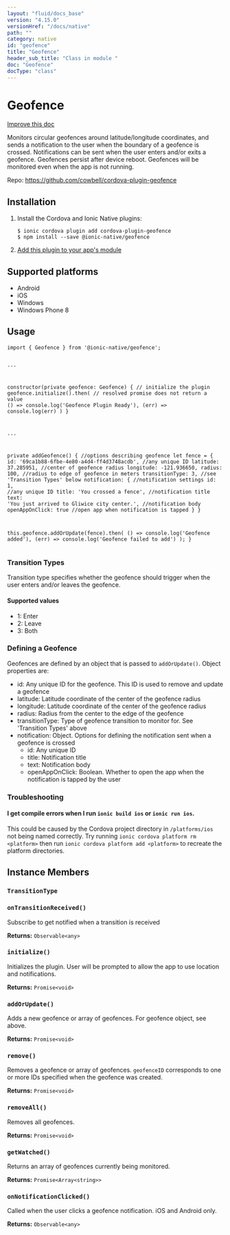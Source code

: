 ```yaml
---
layout: "fluid/docs_base"
version: "4.15.0"
versionHref: "/docs/native"
path: ""
category: native
id: "geofence"
title: "Geofence"
header_sub_title: "Class in module "
doc: "Geofence"
docType: "class"
---
```


<h1 class="api-title">Geofence</h1>

<a class="improve-v2-docs" href="http://github.com/ionic-team/ionic-native/edit/master/src/@ionic-native/plugins/geofence/index.ts#L4">
  Improve this doc
</a>







<p>Monitors circular geofences around latitude/longitude coordinates, and sends a notification to the user when the boundary of a geofence is crossed. Notifications can be sent when the user enters and/or exits a geofence.
Geofences persist after device reboot. Geofences will be monitored even when the app is not running.</p>


<p>Repo:
  <a href="https://github.com/cowbell/cordova-plugin-geofence">
    https://github.com/cowbell/cordova-plugin-geofence
  </a>
</p>


<h2><a class="anchor" name="installation" href="#installation"></a>Installation</h2>
<ol class="installation">
  <li>Install the Cordova and Ionic Native plugins:<br>
    <pre><code class="nohighlight">$ ionic cordova plugin add cordova-plugin-geofence
$ npm install --save @ionic-native/geofence
</code></pre>
  </li>
  <li><a href="https://ionicframework.com/docs/native/#Add_Plugins_to_Your_App_Module">Add this plugin to your app's module</a></li>
</ol>



<h2><a class="anchor" name="platforms" href="#platforms"></a>Supported platforms</h2>
<ul>
  <li>Android</li><li>iOS</li><li>Windows</li><li>Windows Phone 8</li>
</ul>






<h2><a class="anchor" name="usage" href="#usage"></a>Usage</h2>
<pre><code class="lang-typescript">import { Geofence } from &#39;@ionic-native/geofence&#39;;

...

constructor(private geofence: Geofence) {
  // initialize the plugin
  geofence.initialize().then(
    // resolved promise does not return a value
    () =&gt; console.log(&#39;Geofence Plugin Ready&#39;),
    (err) =&gt; console.log(err)
  )
}

...

private addGeofence() {
  //options describing geofence
  let fence = {
    id: &#39;69ca1b88-6fbe-4e80-a4d4-ff4d3748acdb&#39;, //any unique ID
    latitude:       37.285951, //center of geofence radius
    longitude:      -121.936650,
    radius:         100, //radius to edge of geofence in meters
    transitionType: 3, //see &#39;Transition Types&#39; below
    notification: { //notification settings
        id:             1, //any unique ID
        title:          &#39;You crossed a fence&#39;, //notification title
        text:           &#39;You just arrived to Gliwice city center.&#39;, //notification body
        openAppOnClick: true //open app when notification is tapped
    }
  }

  this.geofence.addOrUpdate(fence).then(
     () =&gt; console.log(&#39;Geofence added&#39;),
     (err) =&gt; console.log(&#39;Geofence failed to add&#39;)
   );
}
</code></pre>
<h3 id="transition-types">Transition Types</h3>
<p>Transition type specifies whether the geofence should trigger when the user enters and/or leaves the geofence.</p>
<h4 id="supported-values">Supported values</h4>
<ul>
<li>1: Enter</li>
<li>2: Leave</li>
<li>3: Both</li>
</ul>
<h3 id="defining-a-geofence">Defining a Geofence</h3>
<p>Geofences are defined by an object that is passed to <code>addOrUpdate()</code>. Object properties are:</p>
<ul>
<li>id: Any unique ID for the geofence. This ID is used to remove and update a geofence</li>
<li>latitude: Latitude coordinate of the center of the geofence radius</li>
<li>longitude: Latitude coordinate of the center of the geofence radius</li>
<li>radius: Radius from the center to the edge of the geofence</li>
<li>transitionType: Type of geofence transition to monitor for. See &#39;Transition Types&#39; above</li>
<li>notification: Object. Options for defining the notification sent when a geofence is crossed<ul>
<li>id: Any unique ID</li>
<li>title: Notification title</li>
<li>text: Notification body</li>
<li>openAppOnClick: Boolean. Whether to open the app when the notification is tapped by the user</li>
</ul>
</li>
</ul>
<h3 id="troubleshooting">Troubleshooting</h3>
<h4 id="i-get-compile-errors-when-i-run-ionic-build-ios-or-ionic-run-ios-">I get compile errors when I run <code>ionic build ios</code> or <code>ionic run ios</code>.</h4>
<p>This could be caused by the Cordova project directory in <code>/platforms/ios</code> not being named correctly.
Try running <code>ionic cordova platform rm &lt;platform&gt;</code> then run <code>ionic cordova platform add &lt;platform&gt;</code> to recreate the
platform directories.</p>








<h2><a class="anchor" name="instance-members" href="#instance-members"></a>Instance Members</h2>
<h3><a class="anchor" name="TransitionType" href="#TransitionType"></a><code>TransitionType</code></h3>




<h3><a class="anchor" name="onTransitionReceived" href="#onTransitionReceived"></a><code>onTransitionReceived()</code></h3>


Subscribe to get notified when a transition is received


<div class="return-value" markdown="1">
  <i class="icon ion-arrow-return-left"></i>
  <b>Returns:</b> <code>Observable&lt;any&gt;</code> 
</div><h3><a class="anchor" name="initialize" href="#initialize"></a><code>initialize()</code></h3>


Initializes the plugin. User will be prompted to allow the app to use location and notifications.



<div class="return-value" markdown="1">
  <i class="icon ion-arrow-return-left"></i>
  <b>Returns:</b> <code>Promise&lt;void&gt;</code> 
</div><h3><a class="anchor" name="addOrUpdate" href="#addOrUpdate"></a><code>addOrUpdate()</code></h3>


Adds a new geofence or array of geofences. For geofence object, see above.



<div class="return-value" markdown="1">
  <i class="icon ion-arrow-return-left"></i>
  <b>Returns:</b> <code>Promise&lt;void&gt;</code> 
</div><h3><a class="anchor" name="remove" href="#remove"></a><code>remove()</code></h3>


Removes a geofence or array of geofences. `geofenceID` corresponds to one or more IDs specified when the
geofence was created.



<div class="return-value" markdown="1">
  <i class="icon ion-arrow-return-left"></i>
  <b>Returns:</b> <code>Promise&lt;void&gt;</code> 
</div><h3><a class="anchor" name="removeAll" href="#removeAll"></a><code>removeAll()</code></h3>


Removes all geofences.



<div class="return-value" markdown="1">
  <i class="icon ion-arrow-return-left"></i>
  <b>Returns:</b> <code>Promise&lt;void&gt;</code> 
</div><h3><a class="anchor" name="getWatched" href="#getWatched"></a><code>getWatched()</code></h3>


Returns an array of geofences currently being monitored.



<div class="return-value" markdown="1">
  <i class="icon ion-arrow-return-left"></i>
  <b>Returns:</b> <code>Promise&lt;Array&lt;string&gt;&gt;</code> 
</div><h3><a class="anchor" name="onNotificationClicked" href="#onNotificationClicked"></a><code>onNotificationClicked()</code></h3>

Called when the user clicks a geofence notification. iOS and Android only.



<div class="return-value" markdown="1">
  <i class="icon ion-arrow-return-left"></i>
  <b>Returns:</b> <code>Observable&lt;any&gt;</code> 
</div>





